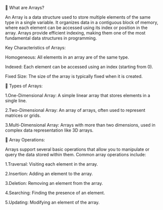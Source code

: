 📌 What are Arrays?


An Array is a data structure used to store multiple elements of the same type in a single variable. It organizes data in a contiguous block of memory, where each element can be accessed using its index or position in the array. Arrays provide efficient indexing, making them one of the most fundamental data structures in programming.

Key Characteristics of Arrays:

Homogeneous: All elements in an array are of the same type.

Indexed: Each element can be accessed using an index (starting from 0).

Fixed Size: The size of the array is typically fixed when it is created.

📌 Types of Arrays:

1.One-Dimensional Array:
A simple linear array that stores elements in a single line.

2.Two-Dimensional Array:
An array of arrays, often used to represent matrices or grids.

3.Multi-Dimensional Array:
Arrays with more than two dimensions, used in complex data representation like 3D arrays.

📌 Array Operations:

Arrays support several basic operations that allow you to manipulate or query the data stored within them. Common array operations include:

1.Traversal: Visiting each element in the array.

2.Insertion: Adding an element to the array.

3.Deletion: Removing an element from the array.

4.Searching: Finding the presence of an element.

5.Updating: Modifying an element of the array.

